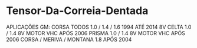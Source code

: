 # Tensor-Da-Correia-Dentada
APLICAÇÕES GM:  CORSA  TODOS 1.0 / 1.4 / 1.6 1994 ATÉ 2014 8V  CELTA 1.0 / 1.4 8V MOTOR VHC APÓS 2006  PRISMA 1.0 / 1.4 8V MOTOR VHC APÓS 2006  CORSA / MERIVA / MONTANA 1.8 APÓS 2004
